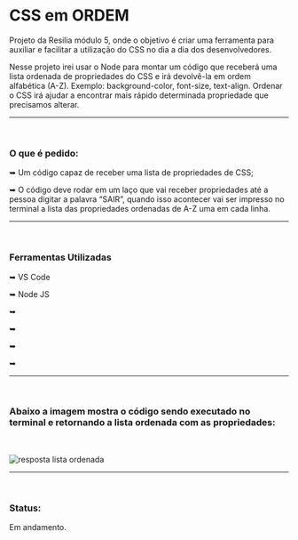 <h1> CSS em ORDEM </h1>

<p> Projeto da Resilia módulo 5, onde o objetivo é criar uma ferramenta para auxiliar e facilitar a utilização do CSS no dia a dia dos desenvolvedores. </p>
<p> Nesse projeto irei usar o Node para montar um código que receberá uma lista ordenada de propriedades do CSS e irá devolvê-la em ordem alfabética (A-Z). Exemplo: background-color, font-size, text-align. Ordenar o CSS irá ajudar a encontrar mais rápido determinada propriedade que precisamos alterar. </p> 

<hr>
<br>
<h3> O que é pedido: </h3>

<p>➥ Um código capaz de receber uma lista de propriedades de CSS; </p> 
<p>➥ O código deve rodar em um laço que vai receber propriedades até a
pessoa digitar a palavra “SAIR”, quando isso acontecer vai ser impresso
no terminal a lista das propriedades ordenadas de A-Z uma em cada linha. </p>
<hr>
<br>

<h3> Ferramentas Utilizadas </h3>
<p>➥ VS Code </p>
<p>➥ Node JS </p>
<p>➥ </p>
<p>➥ </p>
<p>➥ </p>
<p>➥ </p>

<hr> 
<br>
<h3> Abaixo a imagem mostra o código sendo executado no terminal e retornando a lista ordenada com as propriedades: </h3>
<br>

![resposta lista ordenada](https://user-images.githubusercontent.com/112699437/215507369-497c1195-12f9-4555-a971-09c0fecb88c4.png)

<hr>
<br>
<h3> Status: </h3>

<p> Em andamento. </p>
